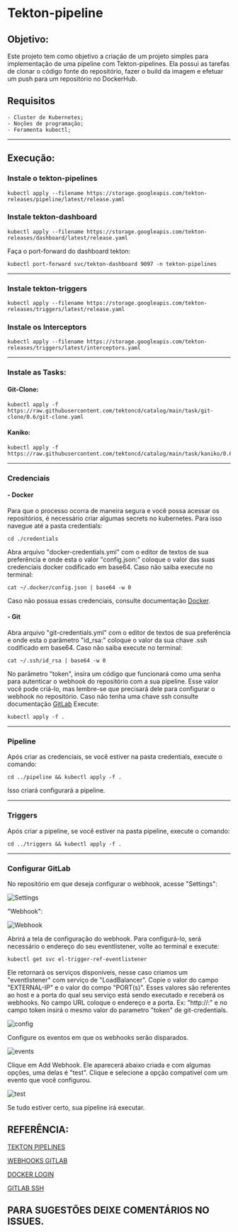 # Tekton-pipeline
## Objetivo:
Este projeto tem como objetivo a criação de um projeto simples para implementação de uma pipeline com Tekton-pipelines. Ela possui as tarefas de clonar o código fonte do repositório, fazer o build da imagem e efetuar um push para um repositório no DockerHub.

## Requisitos

    - Cluster de Kubernetes;
    - Noções de programação;
    - Feramenta kubectl;
___    
## Execução:
### Instale o tekton-pipelines

    kubectl apply --filename https://storage.googleapis.com/tekton-releases/pipeline/latest/release.yaml

### Instale tekton-dashboard

    kubectl apply --filename https://storage.googleapis.com/tekton-releases/dashboard/latest/release.yaml

Faça o port-forward do dashboard tekton:

    kubectl port-forward svc/tekton-dashboard 9097 -n tekton-pipelines

___
### Instale tekton-triggers

    kubectl apply --filename https://storage.googleapis.com/tekton-releases/triggers/latest/release.yaml

### Instale os Interceptors

    kubectl apply --filename https://storage.googleapis.com/tekton-releases/triggers/latest/interceptors.yaml

___
### Instale as Tasks:
#### Git-Clone:

    kubectl apply -f https://raw.githubusercontent.com/tektoncd/catalog/main/task/git-clone/0.6/git-clone.yaml

#### Kaniko:

    kubectl apply -f https://raw.githubusercontent.com/tektoncd/catalog/main/task/kaniko/0.6/kaniko.yaml
___
### Credenciais
#### - Docker
Para que o processo ocorra de maneira segura e você possa acessar os repositórios, é necessário criar algumas secrets no kubernetes.
Para isso navegue até a pasta credentials:

    cd ./credentials

Abra arquivo "docker-credentials.yml" com o editor de textos de sua preferência e onde esta o valor "config.json:" coloque o valor das suas credenciais docker codificado em base64. Caso não saiba execute no terminal:

    cat ~/.docker/config.json | base64 -w 0

Caso não possua essas credenciais, consulte documentação [Docker](https://docs.docker.com/engine/reference/commandline/login/).
#### - Git
Abra arquivo "git-credentials.yml" com o editor de textos de sua preferência e onde esta o parâmetro "id_rsa:" coloque o valor da sua chave .ssh codificado em base64. Caso não saiba execute no terminal:

    cat ~/.ssh/id_rsa | base64 -w 0

No parâmetro "token", insira um código que funcionará como uma senha para autenticar o webhook do repositório com a sua pipeline. Esse valor você pode criá-lo, mas lembre-se que precisará dele para configurar o webhook no repositório.
Caso não tenha uma chave ssh consulte documentação [GitLab](https://docs.gitlab.com/ee/user/ssh.html)
Execute:

    kubectl apply -f .
___
### Pipeline
Após criar as credenciais, se você estiver na pasta credentials, execute o comando:

    cd ../pipeline && kubectl apply -f .

Isso criará configurará a pipeline.
___
### Triggers
Após criar a pipeline, se você estiver na pasta pipeline, execute o comando:

    cd ../triggers && kubectl apply -f .
___
### Configurar GitLab
No repositório em que deseja configurar o webhook, acesse "Settings":

![Settings](./img/img-settings.png)

"Webhook": 

![Webhook](./img/img-webhook.png)

Abrirá a tela de configuração do webhook. Para configurá-lo, será necessário o endereço do seu eventlistener, volte ao terminal e execute:

    kubectl get svc el-trigger-ref-eventlistener

Ele retornará os serviços disponiveis, nesse caso criamos um "eventlistener" com serviço de "LoadBalancer". Copie o valor do campo "EXTERNAL-IP" e o valor do compo "PORT(s)". Esses valores são referentes ao host e a porta do qual seu serviço está sendo executado e receberá os webhooks.
No campo URL coloque o endereço e a porta. Ex: "http://<host>:<port>" e no campo token insirá o mesmo valor do parametro "token" de git-credentials.

![config](./img/config-secret-gitlab.png)

Configure os eventos em que os webhooks serão disparados.

![events](./img/settings_webbhook.png)

Clique em Add Webhook. Ele aparecerá abaixo criada e com algumas opções, uma delas é "test". Clique e selecione a opção compativel com um evento que você configurou.

![test](./img/teste-webhooko.png)

Se tudo estiver certo, sua pipeline irá executar.

## REFERÊNCIA:
    
[TEKTON PIPELINES](https://tekton.dev/docs/)

[WEBHOOKS GITLAB](https://docs.gitlab.com/ee/user/project/integrations/webhooks.html)

[DOCKER LOGIN](https://docs.docker.com/engine/reference/commandline/login/)

[GITLAB SSH](https://docs.gitlab.com/ee/user/ssh.html)

 ## PARA SUGESTÕES DEIXE COMENTÁRIOS NO ISSUES.